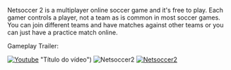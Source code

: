 Netsoccer 2 is a multiplayer online soccer game and it's free to play. Each gamer controls a player, not a team as is common in most soccer games. You can join different teams and have matches against other teams or you can just have a practice match online.

Gameplay Trailer:

[![Youtube](https://www.gstatic.com/youtube/img/branding/youtubelogo/svg/youtubelogo.svg)](https://www.youtube.com/watch?v=pYng-cRx7hY) "Título do vídeo")
![Netsoccer2](https://cdn.cloudflare.steamstatic.com/steam/apps/1151320/ss_ea4454c70395cf154ff686c567251c5b6a22e42e.1920x1080.jpg?t=1617323856)
[![Netsoccer2](https://i.postimg.cc/kGc7PRC8/ss-713d47cb20afdd1e45fc198258a0eb6fdf21b1b8-1920x1080.jpg)](https://www.youtube.com/watch?v=pYng-cRx7hY "Watch in YouTube")
